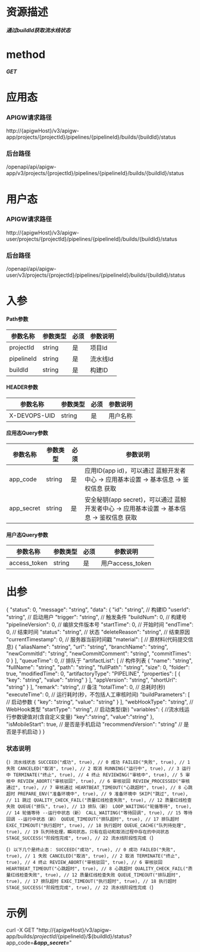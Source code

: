 # 资源描述
   ##### 通过buildId获取流水线状态
# method
##### GET

# 应用态
### APIGW请求路径
http://{apigwHost}/v3/apigw-app/projects/{projectId}/pipelines/{pipelineId}/builds/{buildId}/status
### 后台路径
/openapi/api/apigw-app/v3/projects/{projectId}/pipelines/{pipelineId}/builds/{buildId}/status
# 用户态
### APIGW请求路径
http://{apigwHost}/v3/apigw-user/projects/{projectId}/pipelines/{pipelineId}/builds/{buildId}/status
### 后台路径
/openapi/api/apigw-user/v3/projects/{projectId}/pipelines/{pipelineId}/builds/{buildId}/status

# 入参
#### Path参数
|   参数名称   |    参数类型  |  必须  |     参数说明     |
| ------------ | ------------ | ------ | ---------------- |
|   projectId   |   string     |   是   |  项目Id    |
|   pipelineId   |   string     |   是   |  流水线Id    |
|   buildId   |   string     |   是   |  构建ID    |

#### HEADER参数
|   参数名称   |    参数类型  |  必须  |     参数说明     |
| ------------ | ------------ | ------ | ---------------- |
|   X-DEVOPS-UID	   |   string     |   是   |  用户名称    |


#### 应用态Query参数
|   参数名称   |    参数类型  |  必须  |     参数说明     |
| ------------ | ------------ | ------ | ---------------- |
| app_code   | string | 是 | 应用ID(app id)，可以通过 蓝鲸开发者中心 -&gt; 应用基本设置 -&gt; 基本信息 -&gt; 鉴权信息 获取 |
| app_secret | string | 是 | 安全秘钥(app secret)，可以通过 蓝鲸开发者中心 -&gt; 应用基本设置 -&gt; 基本信息 -&gt; 鉴权信息 获取 |

#### 用户态Query参数
|   参数名称   |    参数类型  |  必须  |     参数说明     |
| ------------ | ------------ | ------ | ---------------- |
| access_token	   |   string     |   是   |  用户access_token    |


# 出参
{
    "status": 0,
    "message": "string",
    "data": {
      "id": "string",           // 构建ID
      "userId": "string",       // 启动用户
      "trigger": "string",      // 触发条件
      "buildNum": 0,            // 构建号
      "pipelineVersion": 0,     // 编排文件版本号
      "startTime": 0,           // 开始时间
      "endTime": 0,   // 结束时间
      "status": "string",  // 状态
      "deleteReason": "string",  // 结束原因
      "currentTimestamp": 0,    // 服务器当前时间戳
      "material": [     // 原材料(代码提交信息)
        {
          "aliasName": "string",
          "url": "string",
          "branchName": "string",
          "newCommitId": "string",
          "newCommitComment": "string",
          "commitTimes": 0
        }
      ],
      "queueTime": 0,     // 排队于
      "artifactList": [   // 构件列表
        {
          "name": "string",
          "fullName": "string",
          "path": "string",
          "fullPath": "string",
          "size": 0,
          "folder": true,
          "modifiedTime": 0,
          "artifactoryType": "PIPELINE",
          "properties": [
            {
              "key": "string",
              "value": "string"
            }
          ],
          "appVersion": "string",
          "shortUrl": "string"
        }
      ],
      "remark": "string",    // 备注
      "totalTime": 0,        // 总耗时(秒)
      "executeTime": 0,      // 运行耗时(秒，不包括人工审核时间)
      "buildParameters": [   // 启动参数
        {
          "key": "string",
          "value": "string"
        }
      ],
      "webHookType": "string",   // WebHook类型
      "startType": "string",     // 启动类型(新)
      "variables": {             //流水线运行参数键值对(含自定义变量)
          "key":"string",
          "value":"string"
      },
      "isMobileStart": true,        // 是否是手机启动
      "recommendVersion": "string"        // 是否是手机启动
    }
}

### 状态说明
(```)
流水线状态
SUCCEED("成功", true), // 0 成功
FAILED("失败", true), // 1 失败
CANCELED("取消", true), // 2 取消
RUNNING("运行中", true), // 3 运行中
TERMINATE("终止", true), // 4 终止
REVIEWING("审核中", true), // 5 审核中
REVIEW_ABORT("审核驳回", true), // 6 审核驳回
REVIEW_PROCESSED("审核通过", true), // 7 审核通过
HEARTBEAT_TIMEOUT("心跳超时", true), // 8 心跳超时
PREPARE_ENV("准备环境中", true), // 9 准备环境中
SKIP("跳过", true), // 11 跳过
QUALITY_CHECK_FAIL("质量红线检查失败", true), // 12 质量红线检查失败
QUEUE("排队", true), // 13 排队（新）
LOOP_WAITING("轮循等待", true), // 14 轮循等待 --运行中状态（新）
CALL_WAITING("等待回调", true), // 15 等待回调 --运行中状态（新）
QUEUE_TIMEOUT("排队超时", true), // 17 排队超时
EXEC_TIMEOUT("执行超时", true), // 18 执行超时
QUEUE_CACHE("队列待处理", true), // 19 队列待处理，瞬间状态。只有在启动和取消过程中存在的中间状态
STAGE_SUCCESS("阶段性完成", true), // 22 流水线阶段性完成
(```)


(```)
以下几个是终止态：
SUCCEED("成功", true), // 0 成功
FAILED("失败", true), // 1 失败
CANCELED("取消", true), // 2 取消
TERMINATE("终止", true), // 4 终止
REVIEW_ABORT("审核驳回", true), // 6 审核驳回
HEARTBEAT_TIMEOUT("心跳超时", true), // 8 心跳超时
QUALITY_CHECK_FAIL("质量红线检查失败", true), // 12 质量红线检查失败
QUEUE_TIMEOUT("排队超时", true), // 17 排队超时
EXEC_TIMEOUT("执行超时", true), // 18 执行超时
STAGE_SUCCESS("阶段性完成", true), // 22 流水线阶段性完成
(```)

# 示例
curl -X GET "http://{apigwHost}/v3/apigw-app/builds/${projectId}/${pipelineId}/${buildId}/status?app_code=***&amp;app_secret=***"
